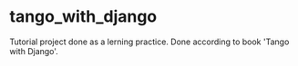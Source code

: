 # tango_with_django

Tutorial project done as a lerning practice.
Done according to book 'Tango with Django'.
